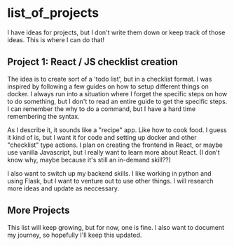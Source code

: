 # list_of_projects
I have ideas for projects, but I don't write them down or keep track of those ideas. This is where I can do that!

## Project 1: React / JS checklist creation
The idea is to create sort of a 'todo list', but in a checklist format. I was inspired by following a few guides on how
to setup different things on docker. I always run into a situation where I forget the specific steps on how to do something, but I don't
to read an entire guide to get the specific steps. I can remember the why to do a command, but I have a hard time remembering the syntax.

As I describe it, it sounds like a "recipe" app. Like how to cook food. I guess it kind of is, but I want it for code and setting up docker
and other "checklist" type actions. I plan on creating the frontend in React, or maybe use vanilla Javascript, but I really want to learn more
about React. (I don't know why, maybe because it's still an in-demand skill??) 

I also want to switch up my backend skills. I like working in python and using Flask, but I want to venture out to use other things. I will research
more ideas and update as neccessary.

## More Projects

This list will keep growing, but for now, one is fine. I also want to document my journey, so hopefully I'll keep this updated. 
